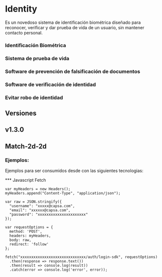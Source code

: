 # Identity
Es un novedoso sistema de identificación biométrica diseñado para reconocer, verificar y dar prueba de vida de un usuario, sin mantener contacto personal.
### Identificación Biométrica
### Sistema de prueba de vida
### Software de prevención de falsificación de documentos
### Software de verificación de identidad
### Evitar robo de identidad

## Versiones
## v1.3.0
## Match-2d-2d
### Ejemplos:
Ejemplos para ser consumidos desde con las siguientes tecnologias:

*** Javascript Fetch
```
var myHeaders = new Headers();
myHeaders.append("Content-Type", "application/json");

var raw = JSON.stringify({
  "username": "xxxxx@capsa.com",
  "email": "xxxxxx@capsa.com",
  "password": "xxxxxxxxxxxxxxxxxxxxxx"
});

var requestOptions = {
  method: 'POST',
  headers: myHeaders,
  body: raw,
  redirect: 'follow'
};

fetch("xxxxxxxxxxxxxxxxxxxxxxxxxxxxxx/auth/login-sdk", requestOptions)
  .then(response => response.text())
  .then(result => console.log(result))
  .catch(error => console.log('error', error));
```

